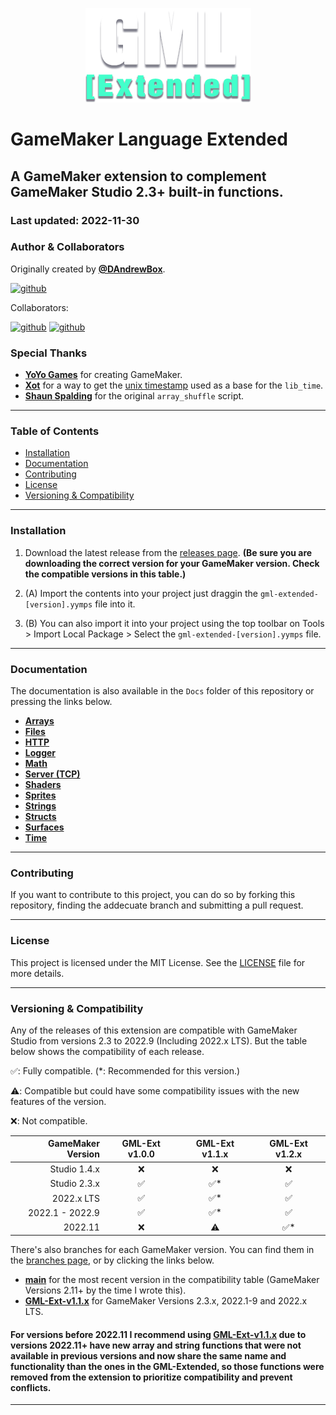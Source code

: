 <p align="center">
  <img src="./logo.png" />
</p>

# GameMaker Language Extended
## A GameMaker extension to complement GameMaker Studio 2.3+ built-in functions.
### Last updated: 2022-11-30

### Author & Collaborators
Originally created by [**@DAndrewBox**](https://twitter.com/DAndrewBox_).

[![github](https://img.shields.io/badge/DAndrewBox-000?style=for-the-badge&logo=github&label=Github&logoColor=white)](https://github.com/DAndrewBox)

Collaborators:

[![github](https://img.shields.io/badge/Shynif-000?style=for-the-badge&logo=github&label=Github&logoColor=white)](https://github.com/Shynif)
[![github](https://img.shields.io/badge/Gizmo199-000?style=for-the-badge&logo=github&label=Github&logoColor=white)](https://github.com/Gizmo199)

### Special Thanks
- [**YoYo Games**](https://www.yoyogames.com/) for creating GameMaker.
- [**Xot**](https://twitter.com/xotmatrix) for a way to get the [unix timestamp](https://www.gmlscripts.com/script/unix_timestamp) used as a base for the `lib_time`.
- [**Shaun Spalding**](https://twitter.com/shaunspalding) for the original `array_shuffle` script.

---

### Table of Contents
- [Installation](#installation)
- [Documentation](#documentation)
- [Contributing](#contributing)
- [License](#license)
- [Versioning & Compatibility](#versioning--compatibility)

---

### Installation
1. Download the latest release from the [releases page](https://github.com/DAndrewBox/GML-Extended/releases). **(Be sure you are downloading the correct version for your GameMaker version. Check the compatible versions in this table.)**

2. (A) Import the contents into your project just draggin the `gml-extended-[version].yymps` file into it.

2. (B) You can also import it into your project using the top toolbar on Tools > Import Local Package > Select the `gml-extended-[version].yymps` file.

---

### Documentation
The documentation is also available in the `Docs` folder of this repository or pressing the links below.
- [**Arrays**](Docs/Arrays.md)
- [**Files**](Docs/Files.md)
- [**HTTP**](Docs/HTTP.md)
- [**Logger**](Docs/Logger.md)
- [**Math**](Docs/Math.md)
- [**Server (TCP)**](Docs/ServerTCP.md)
- [**Shaders**](Docs/Shaders.md)
- [**Sprites**](Docs/Sprites.md)
- [**Strings**](Docs/Strings.md)
- [**Structs**](Docs/Structs.md)
- [**Surfaces**](Docs/Surfaces.md)
- [**Time**](Docs/Time.md)

---

### Contributing
If you want to contribute to this project, you can do so by forking this repository, finding the addecuate branch and submitting a pull request.

---

### License
This project is licensed under the MIT License. See the [LICENSE](LICENSE) file for more details.

---

### Versioning & Compatibility
Any of the releases of this extension are compatible with GameMaker Studio from versions 2.3 to 2022.9 (Including 2022.x LTS). But the table below shows the compatibility of each release.

✅: Fully compatible. (*: Recommended for this version.)


⚠️: Compatible but could have some compatibility issues with the new features of the version.

❌: Not compatible.

| GameMaker Version | GML-Ext v1.0.0 | GML-Ext v1.1.x | GML-Ext v1.2.x |
| ---: | :---: | :---: | :---: |
| Studio 1.4.x      | ❌ | ❌ | ❌ |
| Studio 2.3.x      | ✅ | ✅* | ✅ |
| 2022.x LTS        | ✅ | ✅* | ✅ |
| 2022.1 - 2022.9   | ✅ | ✅* | ✅ |
| 2022.11           | ❌ | ⚠️ | ✅* |

There's also branches for each GameMaker version. You can find them in the [branches page](https://github.com/DAndrewBox/GML-Extended/branches), or by clicking the links below.
- [**main**](https://github.com/DAndrewBox/GML-Extended) for the most recent version in the compatibility table (GameMaker Versions 2.11+ by the time I wrote this).
- [**GML-Ext-v1.1.x**](https://github.com/DAndrewBox/GML-Extended/tree/GML-Ext-v1.1.x) for GameMaker Versions 2.3.x, 2022.1-9 and 2022.x LTS.

#### For versions before 2022.11 I recommend using [**GML-Ext-v1.1.x**](https://github.com/DAndrewBox/GML-Extended/tree/GML-Ext-v1.1.x) due to versions 2022.11+ have new array and string functions that were not available in previous versions and now share the same name and functionality than the ones in the GML-Extended, so those functions were removed from the extension to prioritize compatibility and prevent conflicts.

---